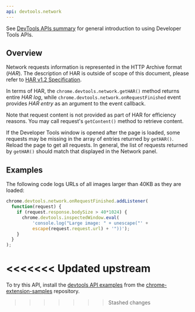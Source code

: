 ```yaml
---
api: devtools.network
---
```


See [DevTools APIs summary][1] for general introduction to using Developer Tools APIs.

## Overview

Network requests information is represented in the HTTP Archive format (_HAR_). The description of
HAR is outside of scope of this document, please refer to [HAR v1.2 Specification][2].

In terms of HAR, the `chrome.devtools.network.getHAR()` method returns entire _HAR log_, while
`chrome.devtools.network.onRequestFinished` event provides _HAR entry_ as an argument to the event
callback.

Note that request content is not provided as part of HAR for efficiency reasons. You may call
request's `getContent()` method to retrieve content.

If the Developer Tools window is opened after the page is loaded, some requests may be missing in
the array of entries returned by `getHAR()`. Reload the page to get all requests. In general, the
list of requests returned by `getHAR()` should match that displayed in the Network panel.

## Examples

The following code logs URLs of all images larger than 40KB as they are loaded:

```js
chrome.devtools.network.onRequestFinished.addListener(
  function(request) {
    if (request.response.bodySize > 40*1024) {
      chrome.devtools.inspectedWindow.eval(
          'console.log("Large image: " + unescape("' +
          escape(request.request.url) + '"))');
    }
  }
);
```

<<<<<<< Updated upstream
=======
To try this API, install the [devtools API examples](https://github.com/GoogleChrome/chrome-extensions-samples/tree/main/api-samples/devtools) from the [chrome-extension-samples](https://github.com/GoogleChrome/chrome-extensions-samples/tree/main/api-samples)
repository.

>>>>>>> Stashed changes

[1]: /docs/extensions/mv3/devtools
[2]: https://www.softwareishard.com/blog/har-12-spec/
[3]: /docs/extensions/mv3/samples#search:devtools.network
